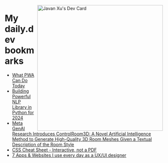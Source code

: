 
<a href="https://app.daily.dev/JavanXU"><img align="right" src="https://api.daily.dev/devcards/e45a150971844cd6959a94bb94e861ea.png?r=quw" width="400" alt="Javan Xu's Dev Card"/></a>

# My daily.dev bookmarks
<!-- daily.dev BOOKMARKS:START -->
- [What PWA Can Do Today](https://app.daily.dev/posts/M23EAZygA?utm_source=rss&utm_medium=bookmarks&utm_campaign=6ueXw3FRNQzpNtewCDbI6)
- [Building Powerful NLP Library in Python for 2024](https://app.daily.dev/posts/YEuLOvFf1?utm_source=rss&utm_medium=bookmarks&utm_campaign=6ueXw3FRNQzpNtewCDbI6)
- [Meta GenAI Research Introduces ControlRoom3D: A Novel Artificial Intelligence Method to Generate High-Quality 3D Room Meshes Given a Textual Description of the Room Style](https://app.daily.dev/posts/31OkbyKu8?utm_source=rss&utm_medium=bookmarks&utm_campaign=6ueXw3FRNQzpNtewCDbI6)
- [CSS Cheat Sheet - Interactive, not a PDF](https://app.daily.dev/posts/fb8jSmx9X?utm_source=rss&utm_medium=bookmarks&utm_campaign=6ueXw3FRNQzpNtewCDbI6)
- [7 Apps &amp; Websites I use every day as a UX/UI designer](https://app.daily.dev/posts/RNULTzjdy?utm_source=rss&utm_medium=bookmarks&utm_campaign=6ueXw3FRNQzpNtewCDbI6)
<!-- daily.dev BOOKMARKS:END -->
